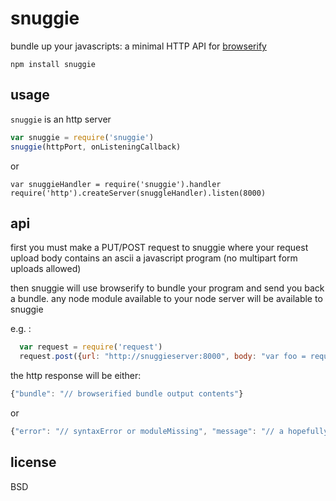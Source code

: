 # snuggie

bundle up your javascripts: a minimal HTTP API for [browserify](http://browserify.org)

```
npm install snuggie
```

## usage

`snuggie` is an http server

```javascript
var snuggie = require('snuggie')
snuggie(httpPort, onListeningCallback)
```

or

```
var snuggieHandler = require('snuggie').handler
require('http').createServer(snuggleHandler).listen(8000)
```

## api

first you must make a PUT/POST request to snuggie where your request upload body contains an ascii a javascript program (no multipart form uploads allowed)

then snuggie will use browserify to bundle your program and send you back a bundle. any node module available to your node server will be available to snuggie

e.g. :

```javascript
  var request = require('request')
  request.post({url: "http://snuggieserver:8000", body: "var foo = require('util')", json: true}).pipe(process.stdout)
```

the http response will be either:

```javascript
{"bundle": "// browserified bundle output contents"}
```

or

```javascript
{"error": "// syntaxError or moduleMissing", "message": "// a hopefully helpful error message"}
```

## license

BSD